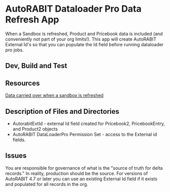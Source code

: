 # AutoRABIT Dataloader Pro Data Refresh App
When a Sandbox is refreshed, Product and Pricebook data is included (and conveniently not part of your org limits!).
This app will create AutoRABIT External Id's so that you can populate the Id field before running dataloader pro jobs.

## Dev, Build and Test

## Resources
[Data carried over when a sandbox is refreshed](https://help.salesforce.com/articleView?id=000335966&language=en_US&type=1&mode=1)

## Description of Files and Directories
* AutorabitExtId - external Id field created for Pricebook2, PricebookEntry, and Product2 objects
* AutoRABIT DataLoaderPro Permission Set - access to the External id fields.

## Issues
You are responsible for governance of what is the "source of truth for delta records." In reality, production should be the source. 
For versions of AutoRABIT 4.7 or later you can use an existing External Id field if it exists and populated for all records in the org.